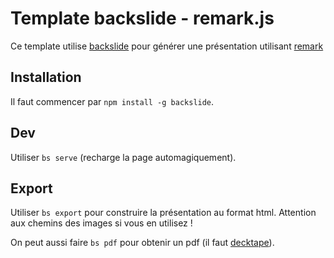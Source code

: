 # Template backslide - remark.js

Ce template utilise [backslide](https://github.com/sinedied/backslide) pour générer une présentation utilisant [remark](https://github.com/gnab/remark)

## Installation

Il faut commencer par `npm install -g backslide`.

## Dev

Utiliser `bs serve` (recharge la page automagiquement).

## Export

Utiliser `bs export` pour construire la présentation au format html. Attention aux chemins des images si vous en utilisez !

On peut aussi faire `bs pdf` pour obtenir un pdf (il faut [decktape](https://github.com/astefanutti/decktape)).
